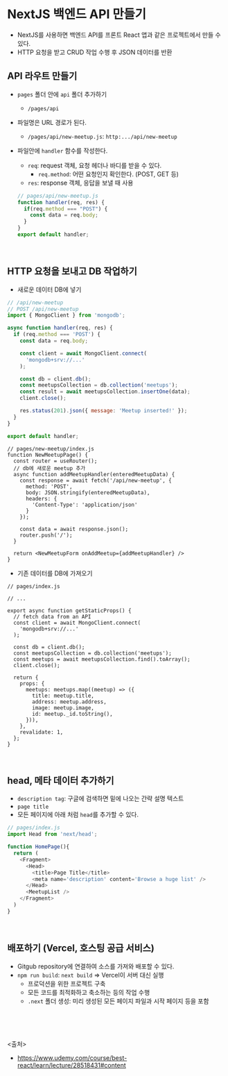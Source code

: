 # NextJS 백엔드 API 만들기

- NextJS를 사용하면 백엔드 API를 프론트 React 앱과 같은 프로젝트에서 만들 수 있다.
- HTTP 요청을 받고 CRUD 작업 수행 후 JSON 데이터를 반환

## API 라우트 만들기

- `pages` 폴더 안에 `api` 폴더 추가하기
  - `/pages/api`

- 파일명은 URL 경로가 된다.
  - `/pages/api/new-meetup.js`: `http:.../api/new-meetup`

- 파일안에 `handler` 함수를 작성한다.
  - `req`: request 객체, 요청 헤더나 바디를 받을 수 있다.
    - `req.method`: 어떤 요청인지 확인한다. (POST, GET 등)
  - `res`: response 객체, 응답을 보낼 때 사용

  ```js
  // pages/api/new-meetup.js
  function handler(req, res) {
    if(req.method === "POST") {
      const data = req.body;
    }
  }
  export default handler;
  ```

<br>

## HTTP 요청을 보내고 DB 작업하기

- 새로운 데이터 DB에 넣기

```js
// /api/new-meetup
// POST /api/new-meetup
import { MongoClient } from 'mongodb';

async function handler(req, res) {
  if (req.method === 'POST') {
    const data = req.body;

    const client = await MongoClient.connect(
      'mongodb+srv://...'
    );

    const db = client.db();
    const meetupsCollection = db.collection('meetups');
    const result = await meetupsCollection.insertOne(data);
    client.close();

    res.status(201).json({ message: 'Meetup inserted!' });
  }
}

export default handler;
```

```JS
// pages/new-meetup/index.js
function NewMeetupPage() {
  const router = useRouter();
  // db에 새로운 meetup 추가
  async function addMeetupHandler(enteredMeetupData) {
    const response = await fetch('/api/new-meetup', {
      method: 'POST',
      body: JSON.stringify(enteredMeetupData),
      headers: {
        'Content-Type': 'application/json'
      }
    });

    const data = await response.json();
    router.push('/');
  }

  return <NewMeetupForm onAddMeetup={addMeetupHandler} />
}
```

- 기존 데이터를 DB에 가져오기

```JS
// pages/index.js

// ...

export async function getStaticProps() {
  // fetch data from an API
  const client = await MongoClient.connect(
    'mongodb+srv://...'
  );

  const db = client.db();
  const meetupsCollection = db.collection('meetups');
  const meetups = await meetupsCollection.find().toArray();
  client.close();

  return {
    props: {
      meetups: meetups.map((meetup) => ({
        title: meetup.title,
        address: meetup.address,
        image: meetup.image,
        id: meetup._id.toString(),
      })),
    },
    revalidate: 1,
  };
}
```

<br>

## head, 메타 데이터 추가하기

- `description tag`: 구글에 검색하면 밑에 나오는 간략 설명 텍스트
- `page title`
- 모든 페이지에 아래 처럼 `head`를 추가할 수 있다.

```js
// pages/index.js
import Head from 'next/head';

function HomePage(){
  return (
    <Fragment>
      <Head>
        <title>Page Title</title>
        <meta name='description' content='Browse a huge list' />
      </Head>
      <MeetupList />
    </Fragment>
  )
}
```
<br>

## 배포하기 (Vercel, 호스팅 공급 서비스)

- Gitgub repository에 연결하여 소스를 가져와 배포할 수 있다.
- `npm run build`: `next build` => Vercel이 서버 대신 실행
  - 프로덕션을 위한 프로젝트 구축
  - 모든 코드를 최적화하고 축소하는 등의 작업 수행
  - `.next` 폴더 생성: 미리 생성된 모든 페이지 파일과 시작 페이지 등을 포함

<br>
<br>
<br>

<출처>

- <https://www.udemy.com/course/best-react/learn/lecture/28518431#content>
